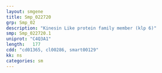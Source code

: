 ```yaml
---
layout: smgene
title: Smp_022720
grp: Smp_02
description: "Kinesin Like protein family member (klp 6)"
smp: Smp_022720.1
uniprot: "C4Q3A1"
length:   177
cdd: "cd01365, cl00286, smart00129"
kk: ns
categories: sm
---
```

